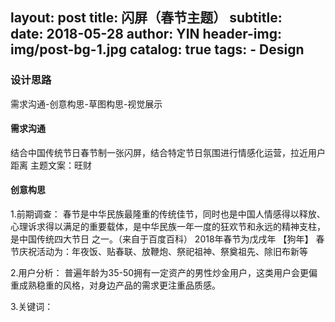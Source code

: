 layout:     post
title:      闪屏（春节主题）
subtitle:   
date:       2018-05-28
author:     YIN
header-img: img/post-bg-1.jpg
catalog: true
tags:
    - Design
---



### 设计思路 

需求沟通-创意构思-草图构思-视觉展示


#### 需求沟通

结合中国传统节日春节制一张闪屏，结合特定节日氛围进行情感化运营，拉近用户距离
主题文案：旺财


#### 创意构思

1.前期调查：
  春节是中华民族最隆重的传统佳节，同时也是中国人情感得以释放、心理诉求得以满足的重要载体，是中华民族一年一度的狂欢节和永远的精神支柱，是中国传统四大节日   之一。（来自于百度百科）
  2018年春节为戊戌年 【狗年】
  春节庆祝活动为：年夜饭、贴春联、放鞭炮、祭祀祖神、祭奠祖先、除旧布新等
  
2.用户分析：
  普遍年龄为35-50拥有一定资产的男性炒金用户，这类用户会更偏重成熟稳重的风格，对身边产品的需求更注重品质感。
  
3.关键词：
 
 

